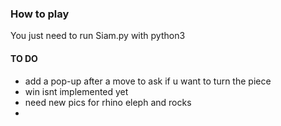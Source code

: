 ### How to play ###
You just need to run Siam.py with python3


#### TO DO ####

- add a pop-up after a move to ask if u want to turn the piece
- win isnt implemented yet
- need new pics for rhino eleph and rocks
-

